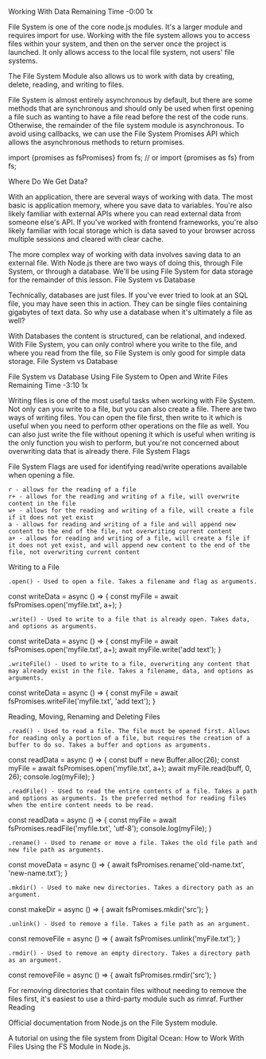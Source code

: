 Working With Data
Remaining Time -0:00
1x

File System is one of the core node.js modules. It's a larger module and requires import for use. Working with the file system allows you to access files within your system, and then on the server once the project is launched. It only allows access to the local file system, not users' file systems.

The File System Module also allows us to work with data by creating, delete, reading, and writing to files.

File System is almost entirely asynchronous by default, but there are some methods that are synchronous and should only be used when first opening a file such as wanting to have a file read before the rest of the code runs. Otherwise, the remainder of the file system module is asynchronous. To avoid using callbacks, we can use the File System Promises API which allows the asynchronous methods to return promises.

import {promises as fsPromises} from fs;
// or
import {promises as fs} from fs;

Where Do We Get Data?

With an application, there are several ways of working with data. The most basic is application memory, where you save data to variables. You're also likely familiar with external APIs where you can read external data from someone else's API. If you've worked with frontend frameworks, you're also likely familiar with local storage which is data saved to your browser across multiple sessions and cleared with clear cache.

The more complex way of working with data involves saving data to an external file. With Node.js there are two ways of doing this, through File System, or through a database. We'll be using File System for data storage for the remainder of this lesson.
File System vs Database

Technically, databases are just files. If you've ever tried to look at an SQL file, you may have seen this in action. They can be single files containing gigabytes of text data. So why use a database when it's ultimately a file as well?

With Databases the content is structured, can be relational, and indexed. With File System, you can only control where you write to the file, and where you read from the file, so File System is only good for simple data storage.
File System vs Database

File System vs Database
Using File System to Open and Write Files
Remaining Time -3:10
1x

Writing files is one of the most useful tasks when working with File System. Not only can you write to a file, but you can also create a file. There are two ways of writing files. You can open the file first, then write to it which is useful when you need to perform other operations on the file as well. You can also just write the file without opening it which is useful when writing is the only function you wish to perform, but you're not concerned about overwriting data that is already there.
File System Flags

File System Flags are used for identifying read/write operations available when opening a file.

    r - allows for the reading of a file
    r+ - allows for the reading and writing of a file, will overwrite content in the file
    w+ - allows for the reading and writing of a file, will create a file if it does not yet exist
    a - allows for reading and writing of a file and will append new content to the end of the file, not overwriting current content
    a+ - allows for reading and writing of a file, will create a file if it does not yet exist, and will append new content to the end of the file, not overwriting current content

Writing to a File

    .open() - Used to open a file. Takes a filename and flag as arguments.

const writeData = async () => {
  const myFile = await fsPromises.open('myfile.txt', a+);
}

    .write() - Used to write to a file that is already open. Takes data, and options as arguments.

const writeData = async () => {
  const myFile = await fsPromises.open('myfile.txt', a+);
  await myFile.write('add text');
}

    .writeFile() - Used to write to a file, overwriting any content that may already exist in the file. Takes a filename, data, and options as arguments.

const writeData = async () => {
  const myFile = await fsPromises.writeFile('myfile.txt', 'add text');
}

Reading, Moving, Renaming and Deleting Files

    .read() - Used to read a file. The file must be opened first. Allows for reading only a portion of a file, but requires the creation of a buffer to do so. Takes a buffer and options as arguments.

const readData = async () => {
  const buff = new Buffer.alloc(26);
  const myFile = await fsPromises.open('myfile.txt', a+);
  await myFile.read(buff, 0, 26);
  console.log(myFile);
}

    .readFile() - Used to read the entire contents of a file. Takes a path and options as arguments. Is the preferred method for reading files when the entire content needs to be read.

const readData = async () => {
  const myFile = await fsPromises.readFile('myfile.txt', 'utf-8');
  console.log(myFile);
}

    .rename() - Used to rename or move a file. Takes the old file path and new file path as arguments.

const moveData = async () => {
  await fsPromises.rename('old-name.txt', 'new-name.txt');
}

    .mkdir() - Used to make new directories. Takes a directory path as an argument.

const makeDir = async () => {
  await fsPromises.mkdir('src');
}

    .unlink() - Used to remove a file. Takes a file path as an argument.

const removeFile = async () => {
  await fsPromises.unlink('myFile.txt');
}

    .rmdir() - Used to remove an empty directory. Takes a directory path as an argument.

const removeFile = async () => {
  await fsPromises.rmdir('src');
}

For removing directories that contain files without needing to remove the files first, it's easiest to use a third-party module such as rimraf.
Further Reading

Official documentation from Node.js on the File System module.

A tutorial on using the file system from Digital Ocean: How to Work With Files Using the FS Module in Node.js.
